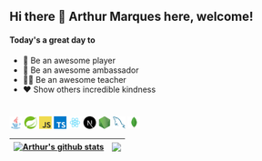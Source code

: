 ## Hi there 👋  Arthur Marques here, welcome!

#### Today's a great day to

- 🦾 Be an awesome player
- 👑 Be an awesome ambassador
- 👨‍🏫 Be an awesome teacher
- ❤️ Show others incredible kindness

# 

<code><img height="22" src="https://raw.githubusercontent.com/devicons/devicon/master/icons/java/java-original.svg"></code>
<code><img height="22" src="https://raw.githubusercontent.com/devicons/devicon/master/icons/spring/spring-original.svg"></code>
<code><img height="22" src="https://raw.githubusercontent.com/github/explore/80688e429a7d4ef2fca1e82350fe8e3517d3494d/topics/javascript/javascript.png"></code>
<code><img height="22" src="https://raw.githubusercontent.com/github/explore/80688e429a7d4ef2fca1e82350fe8e3517d3494d/topics/typescript/typescript.png"></code>
<code><img height="22" src="https://raw.githubusercontent.com/github/explore/80688e429a7d4ef2fca1e82350fe8e3517d3494d/topics/react/react.png"></code>
<code><img height="22" src="https://raw.githubusercontent.com/devicons/devicon/master/icons/nextjs/nextjs-original.svg"></code>
<code><img height="22" src="https://raw.githubusercontent.com/github/explore/80688e429a7d4ef2fca1e82350fe8e3517d3494d/topics/nodejs/nodejs.png"></code>
<code><img height="22" src="https://raw.githubusercontent.com/devicons/devicon/master/icons/mysql/mysql-original.svg"></code>
<code><img height="22" src="https://raw.githubusercontent.com/devicons/devicon/master/icons/mongodb/mongodb-original.svg"></code>


| <a href="https://github.com/arthur1470/"><img align="center" src="https://github-readme-stats.vercel.app/api?username=arthur1470&show_icons=true&theme=buefy&count_private=true&hide_border=true" alt="Arthur's github stats" /></a> | <a href="https://github.com/arthur1470/github-readme-stats"><img align="center" src="https://github-readme-stats.vercel.app/api/top-langs/?username=arthur1470&layout=compact&theme=buefy&hide_border=true" /></a> |
| ------------- | ------------- |

<!-- ### Contact me
![image](https://img.shields.io/badge/WhatsApp-25D366?style=for-the-badge&logo=whatsapp&logoColor=white)
![image](https://user-images.githubusercontent.com/33288190/153919896-7891b033-705d-4834-8001-b9b69233a005.png) -->
